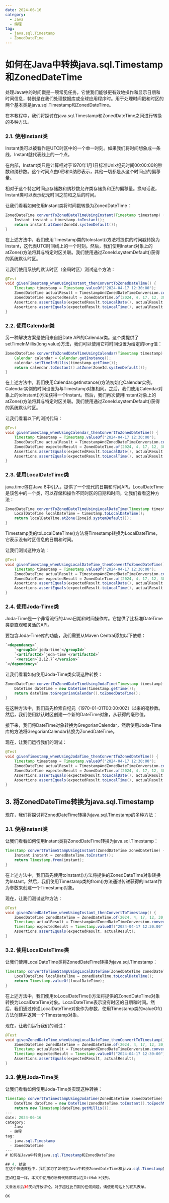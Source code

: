 ```yaml
---
date: 2024-06-16
category:
  - Java
  - 编程
tag:
  - java.sql.Timestamp
  - ZonedDateTime
---
```

# 如何在Java中转换java.sql.Timestamp和ZonedDateTime

处理Java中的时间戳是一项常见任务，它使我们能够更有效地操作和显示日期和时间信息，特别是在我们处理数据库或全球应用程序时。用于处理时间戳和时区的两个基本类是java.sql.Timestamp和ZonedDateTime。

在本教程中，我们将探讨在java.sql.Timestamp和ZonedDateTime之间进行转换的多种方法。

### 2.1. 使用Instant类
Instant类可以被看作是UTC时区中的一个单一时刻。如果我们将时间想象成一条线，Instant就代表线上的一个点。

在内部，Instant类只是计算相对于1970年1月1日标准Unix纪元时间00:00:00的秒数和纳秒数。这个时间点由0秒和0纳秒表示，其他一切都是从这个时间点的偏移量。

相对于这个特定时间点存储数和纳秒数允许类存储负和正的偏移量。换句话说，Instant类可以表示纪元时间之前和之后的时间。

让我们看看如何使用Instant类将时间戳转换为ZonedDateTime：

```java
ZonedDateTime convertToZonedDateTimeUsingInstant(Timestamp timestamp) {
    Instant instant = timestamp.toInstant();
    return instant.atZone(ZoneId.systemDefault());
}
```

在上述方法中，我们使用Timestamp类的toInstant()方法将提供的时间戳转换为Instant，这代表UTC时间线上的一个时刻。然后，我们使用Instant对象上的atZone()方法将其与特定时区关联。我们使用通过ZoneId.systemDefault()获得的系统默认时区。

让我们使用系统的默认时区（全局时区）测试这个方法：

```java
@Test
void givenTimestamp_whenUsingInstant_thenConvertToZonedDateTime() {
    Timestamp timestamp = Timestamp.valueOf("2024-04-17 12:30:00");
    ZonedDateTime actualResult = TimestampAndZonedDateTimeConversion.convertToZonedDateTimeUsingInstant(timestamp);
    ZonedDateTime expectedResult = ZonedDateTime.of(2024, 4, 17, 12, 30, 0, 0, ZoneId.systemDefault());
    Assertions.assertEquals(expectedResult.toLocalDate(), actualResult.toLocalDate());
    Assertions.assertEquals(expectedResult.toLocalTime(), actualResult.toLocalTime());
}
```

### 2.2. 使用Calendar类
另一种解决方案是使用来自旧Date API的Calendar类。这个类提供了setTimeInMillis(long value)方法，我们可以使用它将时间设置为给定的long值：

```java
ZonedDateTime convertToZonedDateTimeUsingCalendar(Timestamp timestamp) {
    Calendar calendar = Calendar.getInstance();
    calendar.setTimeInMillis(timestamp.getTime());
    return calendar.toInstant().atZone(ZoneId.systemDefault());
}
```

在上述方法中，我们使用Calendar.getInstance()方法初始化Calendar实例。Calendar实例的时间设置为与Timestamp对象相同。之后，我们使用Calendar对象上的toInstant()方法获得一个Instant。然后，我们再次使用Instant对象上的atZone()方法将其与特定时区关联。我们使用通过ZoneId.systemDefault()获得的系统默认时区。

让我们看看以下的测试代码：

```java
@Test
void givenTimestamp_whenUsingCalendar_thenConvertToZonedDateTime() {
    Timestamp timestamp = Timestamp.valueOf("2024-04-17 12:30:00");
    ZonedDateTime actualResult = TimestampAndZonedDateTimeConversion.convertToZonedDateTimeUsingCalendar(timestamp);
    ZonedDateTime expectedResult = ZonedDateTime.of(2024, 4, 17, 12, 30, 0, 0, ZoneId.systemDefault());
    Assertions.assertEquals(expectedResult.toLocalDate(), actualResult.toLocalDate());
    Assertions.assertEquals(expectedResult.toLocalTime(), actualResult.toLocalTime());
}
```

### 2.3. 使用LocalDateTime类
java.time包在Java 8中引入，提供了一个现代的日期和时间API。LocalDateTime是该包中的一个类，可以存储和操作不同时区的日期和时间。让我们看看这种方法：

```java
ZonedDateTime convertToZonedDateTimeUsingLocalDateTime(Timestamp timestamp) {
    LocalDateTime localDateTime = timestamp.toLocalDateTime();
    return localDateTime.atZone(ZoneId.systemDefault());
}
```

Timestamp类的toLocalDateTime()方法将Timestamp转换为LocalDateTime，它表示没有时区信息的日期和时间。

让我们测试这种方法：

```java
@Test
void givenTimestamp_whenUsingLocalDateTime_thenConvertToZonedDateTime() {
    Timestamp timestamp = Timestamp.valueOf("2024-04-17 12:30:00");
    ZonedDateTime actualResult = TimestampAndZonedDateTimeConversion.convertToZonedDateTimeUsingLocalDateTime(timestamp);
    ZonedDateTime expectedResult = ZonedDateTime.of(2024, 4, 17, 12, 30, 0, 0, ZoneId.systemDefault());
    Assertions.assertEquals(expectedResult.toLocalDate(), actualResult.toLocalDate());
    Assertions.assertEquals(expectedResult.toLocalTime(), actualResult.toLocalTime());
}
```

### 2.4. 使用Joda-Time类
Joda-Time是一个非常流行的Java日期和时间操作库。它提供了比标准DateTime类更直观和灵活的API。

要包含Joda-Time库的功能，我们需要从Maven Central添加以下依赖：

```xml
`<dependency>`
    `<groupId>`joda-time`</groupId>`
    `<artifactId>`joda-time`</artifactId>`
    `<version>`2.12.7`</version>`
`</dependency>`
```

让我们看看如何使用Joda-Time类实现这种转换：

```java
ZonedDateTime convertToZonedDateTimeUsingJodaTime(Timestamp timestamp) {
    DateTime dateTime = new DateTime(timestamp.getTime());
    return dateTime.toGregorianCalendar().toZonedDateTime();
}
```

在这种方法中，我们首先检索自纪元（1970-01-01T00:00:00Z）以来的毫秒数。然后，我们使用默认时区创建一个新的DateTime对象，从获得的毫秒值。

接下来，我们将DateTime对象转换为GregorianCalendar，然后使用Joda-Time库的方法将GregorianCalendar转换为ZonedDateTime。

现在，让我们运行我们的测试：

```java
@Test
void givenTimestamp_whenUsingJodaTime_thenConvertToZonedDateTime() {
    Timestamp timestamp = Timestamp.valueOf("2024-04-17 12:30:00");
    ZonedDateTime actualResult = TimestampAndZonedDateTimeConversion.convertToZonedDateTimeUsingJodaTime(timestamp);
    ZonedDateTime expectedResult = ZonedDateTime.of(2024, 4, 17, 12, 30, 0, 0, ZoneId.systemDefault());
    Assertions.assertEquals(expectedResult.toLocalDate(), actualResult.toLocalDate());
    Assertions.assertEquals(expectedResult.toLocalTime(), actualResult.toLocalTime());
}
```

## 3. 将ZonedDateTime转换为java.sql.Timestamp
现在，我们将探讨将ZonedDateTime转换为java.sql.Timestamp的多种方法：

### 3.1. 使用Instant类
让我们看看如何使用Instant类将ZonedDateTime转换为java.sql.Timestamp：

```java
Timestamp convertToTimeStampUsingInstant(ZonedDateTime zonedDateTime) {
    Instant instant = zonedDateTime.toInstant();
    return Timestamp.from(instant);
}
```

在上述方法中，我们首先使用toInstant()方法将提供的ZonedDateTime对象转换为Instant。然后，我们使用Timestamp类的from()方法通过传递获得的Instant作为参数来创建一个Timestamp对象。

现在，让我们测试这种方法：

```java
@Test
void givenZonedDateTime_whenUsingInstant_thenConvertToTimestamp() {
    ZonedDateTime zonedDateTime = ZonedDateTime.of(2024, 4, 17, 12, 30, 0, 0, ZoneId.systemDefault());
    Timestamp actualResult = TimestampAndZonedDateTimeConversion.convertToTimeStampUsingInstant(zonedDateTime);
    Timestamp expectedResult = Timestamp.valueOf("2024-04-17 12:30:00");
    Assertions.assertEquals(expectedResult, actualResult);
}
```

### 3.2. 使用LocalDateTime类
让我们使用LocalDateTime类将ZonedDateTime转换为java.sql.Timestamp：

```java
Timestamp convertToTimeStampUsingLocalDateTime(ZonedDateTime zonedDateTime) {
    LocalDateTime localDateTime = zonedDateTime.toLocalDateTime();
    return Timestamp.valueOf(localDateTime);
}
```

在上述方法中，我们使用toLocalDateTime()方法将提供的ZonedDateTime对象转换为LocalDateTime对象。LocalDateTime表示没有时区的日期和时间。然后，我们通过传递LocalDateTime对象作为参数，使用Timestamp类的valueOf()方法创建并返回一个Timestamp对象。

现在，让我们运行我们的测试：

```java
@Test
void givenZonedDateTime_whenUsingLocalDateTime_thenConvertToTimestamp() {
    ZonedDateTime zonedDateTime = ZonedDateTime.of(2024, 4, 17, 12, 30, 0, 0, ZoneId.systemDefault());
    Timestamp actualResult = TimestampAndZonedDateTimeConversion.convertToTimeStampUsingLocalDateTime(zonedDateTime);
    Timestamp expectedResult = Timestamp.valueOf("2024-04-17 12:30:00");
    Assertions.assertEquals(expectedResult, actualResult);
}
```

### 3.3. 使用Joda-Time类
让我们看看如何使用Joda-Time类实现这种转换：

```java
Timestamp convertToTimestampUsingJodaTime(ZonedDateTime zonedDateTime) {
    DateTime dateTime = new DateTime(zonedDateTime.toInstant().toEpochMilli());
    return new Timestamp(dateTime.getMillis());
---
date: 2024-06-16
category:
  - Java
  - 编程
tag:
  - java.sql.Timestamp
  - ZonedDateTime
---
# 如何在Java中转换java.sql.Timestamp和ZonedDateTime

## 4. 结论
在这个快速教程中，我们学习了如何在Java中转换ZonedDateTime和java.sql.Timestamp类。

正如往常一样，本文中使用的所有代码都可以在GitHub上找到。

文章发布后30天内开放评论。对于超过此日期的任何问题，请使用网站上的联系表单。

OK